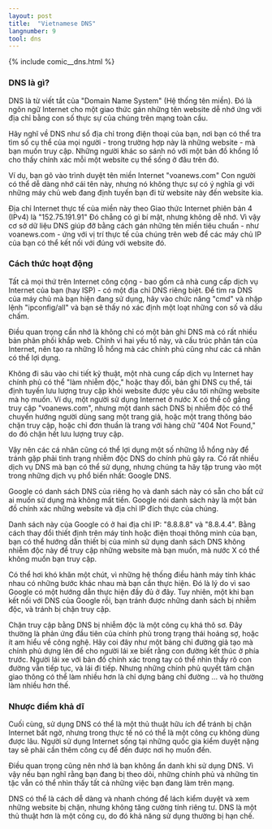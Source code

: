 ```yaml
---
layout: post
title:  "Vietnamese DNS"
langnumber: 9
tool: dns
---
```


{% include comic__dns.html %}


<h3 class='subhed'>DNS là gì?</h3>

DNS là từ viết tắt của "Domain Name System" (Hệ thống tên miền). Đó là ngôn ngữ Internet cho một giao thức gán những tên website dễ nhớ ứng với địa chỉ bằng con số thực sự của chúng trên mạng toàn cầu.

Hãy nghĩ về DNS như sổ địa chỉ trong điện thoại của bạn, nơi bạn có thể tra tìm số cụ thể của mọi người - trong trường hợp này là những website - mà bạn muốn truy cập. Những người khác so sánh nó với một bản đồ khổng lồ cho thấy chính xác mỗi một website cụ thể sống ở đâu trên đó.

Ví dụ, bạn gõ vào trình duyệt tên miền Internet "voanews.com" Con người có thể dễ dàng nhớ cái tên này, nhưng nó không thực sự có ý nghĩa gì với những máy chủ web đang định tuyến bạn đi từ website này đến website kia.

Địa chỉ Internet thực tế của miền này theo Giao thức Internet phiên bản 4 (IPv4) là "152.75.191.91" Đó chẳng có gì bí mật, nhưng không dễ nhớ. Vì vậy cơ sở dữ liệu DNS giúp đỡ bằng cách gán những tên miền tiêu chuẩn - như voanews.com - ứng với vị trí thực tế của chúng trên web để các máy chủ IP của bạn có thể kết nối với đúng với website đó.

<h3 class='subhed icon how'>Cách thức hoạt động</h3>

Tất cả mọi thứ trên Internet công cộng - bao gồm cả nhà cung cấp dịch vụ Internet của bạn (hay ISP) - có một địa chỉ DNS riêng biệt. Để tìm ra DNS của máy chủ mà bạn hiện đang sử dụng, hãy vào chức năng "cmd" và nhập lệnh "ipconfig/all" và bạn sẽ thấy nó xác định một loạt những con số và dấu chấm.

Điều quan trọng cần nhớ là không chỉ có một bản ghi DNS mà có rất nhiều bản phân phối khắp web. Chính vì hai yếu tố này, và cấu trúc phân tán của Internet, nên tạo ra những lỗ hổng mà các chính phủ cũng như các cá nhân có thể lợi dụng.

Không đi sâu vào chi tiết kỹ thuật, một nhà cung cấp dịch vụ Internet hay chính phủ có thể "làm nhiễm độc," hoặc thay đổi, bản ghi DNS cụ thể, tái định tuyến lưu lượng truy cập khỏi website được yêu cầu tới những website mà họ muốn. Ví dụ, một người sử dụng Internet ở nước X có thể cố gắng truy cập "voanews.com", nhưng một danh sách DNS bị nhiễm độc có thể chuyển hướng người dùng sang một trang giả, hoặc một trang thông báo chặn truy cập, hoặc chỉ đơn thuần là trang với hàng chữ "404 Not Found," do đó chặn hết lưu lượng truy cập.

Vậy nên các cá nhân cũng có thể lợi dụng một số những lỗ hổng này để tránh gặp phải tình trạng  nhiễm độc DNS do chính phủ gây ra. Có rất nhiều dịch vụ DNS mà bạn có thể sử dụng, nhưng chúng ta hãy tập trung vào một trong những dịch vụ phổ biến nhất: Google DNS.

Google có danh sách DNS của riêng họ và danh sách này có sẵn cho bất cứ ai muốn sử dụng mà không mất tiền. Google nói danh sách này là một bản đồ chính xác những website và địa chỉ IP đích thực của chúng.

Danh sách này của Google có ở hai địa chỉ IP: "8.8.8.8" và "8.8.4.4". Bằng cách thay đổi thiết định trên máy tính hoặc điện thoại thông minh của bạn, bạn có thể hướng dẫn thiết bị của mình sử dụng danh sách DNS không nhiễm độc này để truy cập những website mà bạn muốn, mà nước X có thể không muốn bạn truy cập.

Có thể hơi khó khăn một chút, vì những hệ thống điều hành máy tính khác nhau có những bước khác nhau mà bạn cần thực hiện. Đó là lý do vì sao Google có một hướng dẫn thực hiện đầy đủ ở đây. Tuy nhiên, một khi bạn kết nối với DNS của Google rồi, bạn tránh được những danh sách bị nhiễm độc, và tránh bị chặn truy cập.

Chặn truy cập bằng DNS bị nhiễm độc là một công cụ khá thô sơ. Đây thường là phản ứng đầu tiên của chính phủ trong trạng thái hoảng sợ, hoặc ít am hiểu về công nghệ. Hãy coi đây như một bảng chỉ đường giả tạo mà chính phủ dựng lên để cho người lái xe biết rằng con đường kết thúc ở phía trước. Người lái xe với bản đồ chính xác trong tay có thể nhìn thấy rõ con đường vẫn tiếp tục, và lái đi tiếp. Nhưng những chính phủ quyết tâm chặn giao thông có thể làm nhiều hơn là chỉ dựng bảng chỉ đường ... và họ thường làm nhiều hơn thế.

<h3 class='subhed icon caution'>Nhược điểm khả dĩ</h3>

Cuối cùng, sử dụng DNS có thể là một thủ thuật hữu ích để tránh bị chặn Internet bất ngờ, nhưng trong thực tế nó có thể là một công cụ không dùng được lâu. Người sử dụng Internet sống tại những quốc gia kiểm duyệt nặng tay sẽ phải cần thêm công cụ để đến được nơi họ muốn đến.

Điều quan trọng cũng nên nhớ là bạn không ẩn danh khi sử dụng DNS. Vì vậy nếu bạn nghĩ rằng bạn đang bị theo dõi, những chính phủ và những tin tặc vẫn có thể nhìn thấy tất cả những việc bạn đang làm trên mạng.

DNS có thể là cách dễ dàng và nhanh chóng để lách kiểm duyệt và xem những website bị chặn, nhưng không tăng cường tính riêng tư. DNS là một thủ thuật hơn là một công cụ, do đó khả năng sử dụng thường bị hạn chế.
